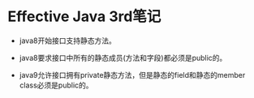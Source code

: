 # Effective Java 3rd笔记

* java8开始接口支持静态方法。

* java8要求接口中所有的静态成员(方法和字段)都必须是public的。

* java9允许接口拥有private静态方法，但是静态的field和静态的member class必须是public的。













































































































































































































